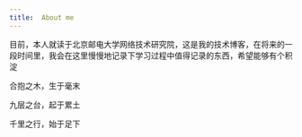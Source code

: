 ```yaml
---
title:  About me
---
```


目前，本人就读于北京邮电大学网络技术研究院，这是我的技术博客，在将来的一段时间里，我会在这里慢慢地记录下学习过程中值得记录的东西，希望能够有个积淀

合抱之木，生于毫末

九层之台，起于累土

千里之行，始于足下